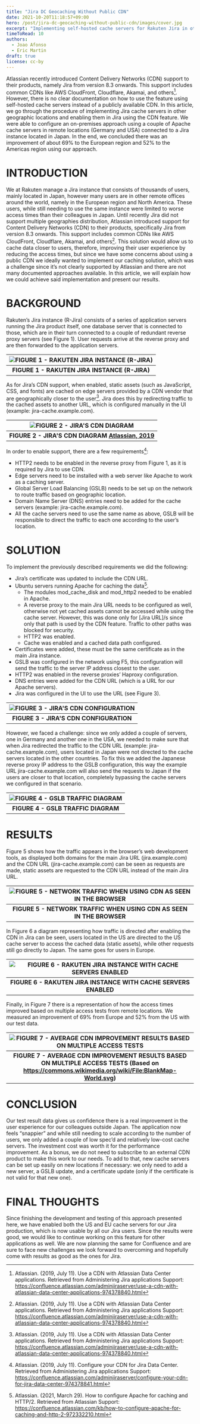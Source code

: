 ```yaml
---
title: "Jira DC Geocaching Without Public CDN"
date: 2021-10-20T11:18:57+09:00
hero: /post/jira-dc-geocaching-without-public-cdn/images/cover.jpg
excerpt: "Implementing self-hosted cache servers for Rakuten Jira in other geographic locations and enabling them using the CDN feature."
timeToRead: 10
authors:
  - Joao Afonso
  - Eric Martin 
draft: true
license: cc-by
---
```


Atlassian recently introduced Content Delivery Networks (CDN) support to their products, namely Jira from version 8.3 onwards. This support includes common CDNs like AWS CloudFront, Cloudflare, Akamai, and others[^atl2019]. However, there is no clear documentation on how to use the feature using self-hosted cache servers instead of a publicly available CDN. In this article, we go through the procedure of implementing Jira cache servers in other geographic locations and enabling them in Jira using the CDN feature. We were able to configure an on-premises approach using a couple of Apache cache servers in remote locations (Germany and USA) connected to a Jira instance located in Japan. In the end, we concluded there was an improvement of about 69% to the European region and 52% to the Americas region using our approach.


# INTRODUCTION
We at Rakuten manage a Jira instance that consists of thousands of users, mainly located in Japan, however many users are in other remote offices around the world, namely in the European region and North America. These users, while still needing to use the same instance were limited to worse access times than their colleagues in Japan. Until recently Jira did not support multiple geographies distribution, Atlassian introduced support for Content Delivery Networks (CDN) to their products, specifically Jira from version 8.3 onwards. This support includes common CDNs like AWS CloudFront, Cloudflare, Akamai, and others[^atl2019]. This solution would allow us to cache data closer to users, therefore, improving their user experience by reducing the access times, but since we have some concerns about using a public CDN we ideally wanted to implement our caching solution, which was a challenge since it’s not clearly supported by Atlassian and there are not many documented approaches available. In this article, we will explain how we could achieve said implementation and present our results.


# BACKGROUND
Rakuten’s Jira instance (R-Jira) consists of a series of application servers running the Jira product itself, one database server that is connected to those, which are in their turn connected to a couple of redundant reverse proxy servers (see Figure 1). User requests arrive at the reverse proxy and are then forwarded to the application servers. 


|![FIGURE 1 - RAKUTEN JIRA INSTANCE (R-JIRA)](images/Picture1.png "FIGURE 1 - RAKUTEN JIRA INSTANCE (R-JIRA)")|
|:--:|
|<b>FIGURE 1 - RAKUTEN JIRA INSTANCE (R-JIRA)</b>|


As for Jira’s CDN support, when enabled, static assets (such as JavaScript, CSS, and fonts) are cached on edge servers provided by a CDN vendor that are geographically closer to the user[^atl2019]. Jira does this by redirecting traffic to the cached assets to another URL, which is configured manually in the UI (example: jira-cache.example.com).


|![FIGURE 2 - JIRA'S CDN DIAGRAM](images/Picture2.png "FIGURE 2 - JIRA'S CDN DIAGRAM")|
|:--:|
|<b>FIGURE 2 - JIRA'S CDN DIAGRAM [Atlassian, 2019](https://confluence.atlassian.com/adminjiraserver/use-a-cdn-with-atlassian-data-center-applications-974378840.html)</b>|

In order to enable support, there are a few requirements[^atl2019-2]:

* HTTP2 needs to be enabled in the reverse proxy from Figure 1, as it is required by Jira to use CDN.
* Edge servers need to be installed with a web server like Apache to work as a caching server.
* Global Server Load Balancing (GSLB) needs to be set up on the network to route traffic based on geographic location.
* Domain Name Server (DNS) entries need to be added for the cache servers (example: jira-cache.example.com).
* All the cache servers need to use the same name as above, GSLB will be responsible to direct the traffic to each one according to the user’s location.


# SOLUTION

To implement the previously described requirements we did the following:

- Jira’s certificate was updated to include the CDN URL.
- Ubuntu servers running Apache for caching the data[^atl2021].
  - The modules mod_cache_disk and mod_http2 needed to be enabled in Apache. 
  - A reverse proxy to the main Jira URL needs to be configured as well, otherwise not yet cached assets cannot be accessed while using the cache server. However, this was done only for [Jira URL]/s since only that path is used by the CDN feature. Traffic to other paths was blocked for security.
  - HTTP2 was enabled.
  - Cache was enabled and a cached data path configured.
- Certificates were added, these must be the same certificate as in the main Jira instance.
- GSLB was configured in the network using F5, this configuration will send the traffic to the server IP address closest to the user.
- HTTP2 was enabled in the reverse proxies’ Haproxy configuration.
- DNS entries were added for the CDN URL (which is a URL for our Apache servers).
- Jira was configured in the UI to use the URL (see Figure 3).


|![FIGURE 3 - JIRA'S CDN CONFIGURATION](images/Picture3.png "FIGURE 3 - JIRA'S CDN CONFIGURATION")|
|:--:|
|<b>FIGURE 3 - JIRA'S CDN CONFIGURATION</b>|

However, we faced a challenge: since we only added a couple of servers, one in Germany and another one in the USA, we needed to make sure that when Jira redirected the traffic to the CDN URL (example: jira-cache.example.com), users located in Japan were not directed to the cache servers located in the other countries. To fix this we added the Japanese reverse proxy IP address to the GSLB configuration, this way the example URL jira-cache.example.com will also send the requests to Japan if the users are closer to that location, completely bypassing the cache servers we configured in that scenario.


|![FIGURE 4 - GSLB TRAFFIC DIAGRAM](images/Picture4.png "FIGURE 4 - GSLB TRAFFIC DIAGRAM")|
|:--:|
|<b>FIGURE 4 - GSLB TRAFFIC DIAGRAM</b>|

# RESULTS
Figure 5 shows how the traffic appears in the browser’s web development tools, as displayed both domains for the main Jira URL (jira.example.com) and the CDN URL (jira-cache.example.com) can be seen as requests are made, static assets are requested to the CDN URL instead of the main Jira URL.


|![FIGURE 5 - NETWORK TRAFFIC WHEN USING CDN AS SEEN IN THE BROWSER](images/Picture5.png "FIGURE 5 - NETWORK TRAFFIC WHEN USING CDN AS SEEN IN THE BROWSER")|
|:--:|
|<b>FIGURE 5 - NETWORK TRAFFIC WHEN USING CDN AS SEEN IN THE BROWSER</b>|


In Figure 6 a diagram representing how traffic is directed after enabling the CDN in Jira can be seen, users located in the US are directed to the US cache server to access the cached data (static assets), while other requests still go directly to Japan. The same goes for users in Europe.


|![FIGURE 6 - RAKUTEN JIRA INSTANCE WITH CACHE SERVERS ENABLED](images/Picture6.png "FIGURE 6 - RAKUTEN JIRA INSTANCE WITH CACHE SERVERS ENABLED")|
|:--:|
|<b>FIGURE 6 - RAKUTEN JIRA INSTANCE WITH CACHE SERVERS ENABLED</b>|

Finally, in Figure 7 there is a representation of how the access times improved based on multiple access tests from remote locations. We measured an improvement of 69% from Europe and 52% from the US with our test data. 


|![FIGURE 7 - AVERAGE CDN IMPROVEMENT RESULTS BASED ON MULTIPLE ACCESS TESTS](images/Picture7.png "FIGURE 7 - AVERAGE CDN IMPROVEMENT RESULTS BASED ON MULTIPLE ACCESS TESTS")|
|:--:|
| <b>FIGURE 7 - AVERAGE CDN IMPROVEMENT RESULTS BASED ON MULTIPLE ACCESS TESTS (Based on https://commons.wikimedia.org/wiki/File:BlankMap-World.svg)</b>|
# CONCLUSION
Our test result data gives us confidence there is a real improvement in the user experience for our colleagues outside Japan. The application now feels “snappier” and while still needing to scale according to the number of users, we only added a couple of low spec’d and relatively low-cost cache servers. The investment cost was worth it for the performance improvement. As a bonus, we do not need to subscribe to an external CDN product to make this work to our needs.
To add to that, new cache servers can be set up easily on new locations if necessary: we only need to add a new server, a GSLB update, and a certificate update (only if the certificate is not valid for that new one).

# FINAL THOUGHTS
Since finishing the development and testing of this approach presented here, we have enabled both the US and EU cache servers for our Jira production, which is now usable by all our Jira users. Since the results were good, we would like to continue working on this feature for other applications as well. We are now planning the same for Confluence and are sure to face new challenges we look forward to overcoming and hopefully come with results as good as the ones for Jira.


[^atl2019]: Atlassian. (2019, July 11). Use a CDN with Atlassian Data Center applications. Retrieved from Administering Jira applications Support: https://confluence.atlassian.com/adminjiraserver/use-a-cdn-with-atlassian-data-center-applications-974378840.html
[^atl2019-2]: Atlassian. (2019, July 11). Configure your CDN for Jira Data Center. Retrieved from Administering Jira applications Support: https://confluence.atlassian.com/adminjiraserver/configure-your-cdn-for-jira-data-center-974378841.html
[^atl2021]: Atlassian. (2021, March 29). How to configure Apache for caching and HTTP/2. Retrieved from Atlassian Support: https://confluence.atlassian.com/kb/how-to-configure-apache-for-caching-and-http-2-972332210.html
